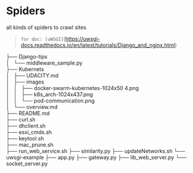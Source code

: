 # Spiders
all kinds of spiders to crawl sites


> `for doc: [uWSGI]`(https://uwsgi-docs.readthedocs.io/en/latest/tutorials/Django_and_nginx.html)


├── Django-tips  
│   └── middleware_sample.py  
├── Kubernets  
│   ├── UDACITY.md  
│   ├── images  
│   │   ├── docker-swarm-kubernetes-1024x50 4.png  
│   │   ├── k8s_arch-1024x437.png  
│   │   └── pod-communication.png  
│   └── overview.md  
├── README.md  
├── curl.sh  
├── dhclient.sh  
├── esxi_cmds.sh  
├── keytool.sh  
├── mac_prune.sh  
├── run_web_service.sh
├── similarity.py
├── updateNetworks.sh
└── uwsgi-example
    ├── app.py
    ├── gateway.py
    ├── lib_web_server.py
    └── socket_server.py
